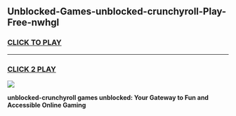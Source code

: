 
## Unblocked-Games-unblocked-crunchyroll-Play-Free-nwhgl
<h3>
<a href="https://premium76.site?title=unblocked-crunchyroll&ref=19M">CLICK TO PLAY</a></h3>
<hr>

<h3>
<a href="https://premium76.site?title=unblocked-crunchyroll&ref=19M">CLICK 2 PLAY</a>
  
</h3>

<a href="https://premium76.site?title=unblocked-crunchyroll&ref=19M"><img src="https://clearcache.store/games.png"></a>


**unblocked-crunchyroll games unblocked: Your Gateway to Fun and Accessible Online Gaming**
